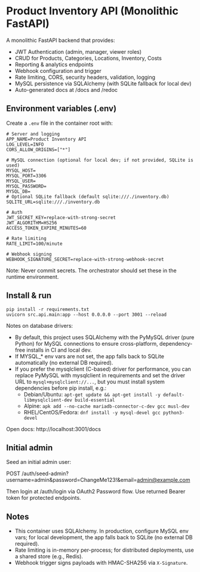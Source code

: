 # Product Inventory API (Monolithic FastAPI)

A monolithic FastAPI backend that provides:
- JWT Authentication (admin, manager, viewer roles)
- CRUD for Products, Categories, Locations, Inventory, Costs
- Reporting & analytics endpoints
- Webhook configuration and trigger
- Rate limiting, CORS, security headers, validation, logging
- MySQL persistence via SQLAlchemy (with SQLite fallback for local dev)
- Auto-generated docs at /docs and /redoc

## Environment variables (.env)
Create a `.env` file in the container root with:

```
# Server and logging
APP_NAME=Product Inventory API
LOG_LEVEL=INFO
CORS_ALLOW_ORIGINS=["*"]

# MySQL connection (optional for local dev; if not provided, SQLite is used)
MYSQL_HOST=
MYSQL_PORT=3306
MYSQL_USER=
MYSQL_PASSWORD=
MYSQL_DB=
# Optional SQLite fallback (default sqlite:///./inventory.db)
SQLITE_URL=sqlite:///./inventory.db

# Auth
JWT_SECRET_KEY=replace-with-strong-secret
JWT_ALGORITHM=HS256
ACCESS_TOKEN_EXPIRE_MINUTES=60

# Rate limiting
RATE_LIMIT=100/minute

# Webhook signing
WEBHOOK_SIGNATURE_SECRET=replace-with-strong-webhook-secret
```

Note: Never commit secrets. The orchestrator should set these in the runtime environment.

## Install & run

```
pip install -r requirements.txt
uvicorn src.api.main:app --host 0.0.0.0 --port 3001 --reload
```

Notes on database drivers:
- By default, this project uses SQLAlchemy with the PyMySQL driver (pure Python) for MySQL connections to ensure cross-platform, dependency-free installs in CI and local dev.
- If MYSQL_* env vars are not set, the app falls back to SQLite automatically (no external DB required).
- If you prefer the mysqlclient (C-based) driver for performance, you can replace PyMySQL with mysqlclient in requirements and set the driver URL to `mysql+mysqlclient://...`, but you must install system dependencies before pip install, e.g.:
  - Debian/Ubuntu: `apt-get update && apt-get install -y default-libmysqlclient-dev build-essential`
  - Alpine: `apk add --no-cache mariadb-connector-c-dev gcc musl-dev`
  - RHEL/CentOS/Fedora: `dnf install -y mysql-devel gcc python3-devel`

Open docs: http://localhost:3001/docs

## Initial admin
Seed an initial admin user:

POST /auth/seed-admin?username=admin&password=ChangeMe123!&email=admin@example.com

Then login at /auth/login via OAuth2 Password flow. Use returned Bearer token for protected endpoints.

## Notes
- This container uses SQLAlchemy. In production, configure MySQL env vars; for local development, the app falls back to SQLite (no external DB required).
- Rate limiting is in-memory per-process; for distributed deployments, use a shared store (e.g., Redis).
- Webhook trigger signs payloads with HMAC-SHA256 via `X-Signature`.
